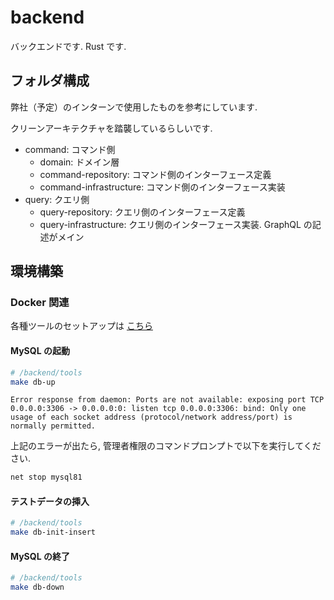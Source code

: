 # backend

バックエンドです. Rust です.

## フォルダ構成

弊社（予定）のインターンで使用したものを参考にしています.

クリーンアーキテクチャを踏襲しているらしいです.

- command: コマンド側
  - domain: ドメイン層
  - command-repository: コマンド側のインターフェース定義
  - command-infrastructure: コマンド側のインターフェース実装
- query: クエリ側
  - query-repository: クエリ側のインターフェース定義
  - query-infrastructure: クエリ側のインターフェース実装. GraphQL の記述がメイン

## 環境構築

### Docker 関連

各種ツールのセットアップは [こちら](./tools/README.md)

#### MySQL の起動

```bash
# /backend/tools
make db-up
```

`Error response from daemon: Ports are not available: exposing port TCP 0.0.0.0:3306 -> 0.0.0.0:0: listen tcp 0.0.0.0:3306: bind: Only one usage of each socket address (protocol/network address/port) is normally permitted.`

上記のエラーが出たら, 管理者権限のコマンドプロンプトで以下を実行してください.

```bash
net stop mysql81
```

#### テストデータの挿入

```bash
# /backend/tools
make db-init-insert
```

#### MySQL の終了

```bash
# /backend/tools
make db-down
```
